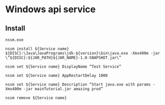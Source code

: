 # Windows api service

## Install

`nssm.exe`

`nssm install ${Service name} ${DISC}:\Java\JavaPrograms\jdk-${version}\bin\java.exe -Xmx400m -jar \”${DISC}:${JAR_PATH}${JAR_NAME}-1.0-SNAPSHOT.jar\”`

`nssm set ${Service name} DisplayName “Test Service”`

`nssm set ${Service name} AppRestartDelay 1000`

`nssm set ${Service name} Description “Start java.exe with params -Xmx400m -jar mainTutorial.jar amazing prod”`

`nssm remove ${Service name}`
